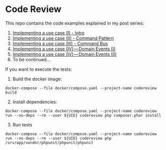 # Code Review
This repo contains the code examples explained in my post series:

1. [Implementing a use case (I) - Intro](https://medium.com/@mgonzalezbaile/implementing-a-use-case-i-intro-38c80b4fed0)
2. [Implementing a use case (II) - Command Pattern](https://medium.com/@mgonzalezbaile/implementing-a-use-case-ii-command-pattern-2d49d980e61c)
3. [Implementing a use case (III) - Command Bus](https://medium.com/@mgonzalezbaile/implementing-a-use-case-iii-command-bus-9bff58766d28)
4. [Implementing a use case (IV) — Domain Events (I)](https://medium.com/@mgonzalezbaile/implementing-a-use-case-v-domain-events-i-21549bb87281)
5. [Implementing a use case (IV) — Domain Events (II)](https://medium.com/@mgonzalezbaile/implementing-a-use-case-v-domain-events-ii-22164128ed0f)
6. To be continued...

If you want to execute the tests:
1. Build the docker image:
```
docker-compose --file docker/compose.yaml --project-name codereview build
```
2. Install dependencies:
```
docker-compose --file docker/compose.yaml --project-name codereview run --no-deps --rm --user ${UID} codereview php composer.phar install
```
3. Run tests
```
docker-compose --file docker/compose.yaml --project-name codereview run --no-deps --rm --user ${UID} codereview php /srv/app/vendor/phpunit/phpunit/phpunit
```
